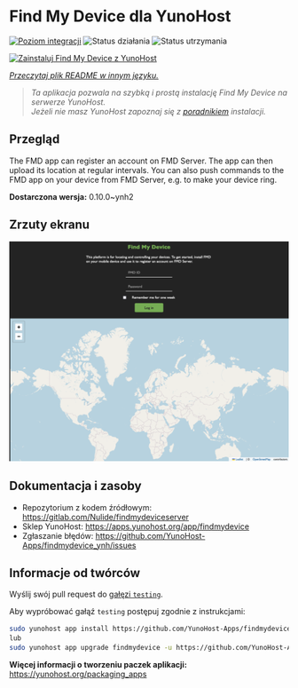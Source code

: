 <!--
To README zostało automatycznie wygenerowane przez <https://github.com/YunoHost/apps/tree/master/tools/readme_generator>
Nie powinno być ono edytowane ręcznie.
-->

# Find My Device dla YunoHost

[![Poziom integracji](https://apps.yunohost.org/badge/integration/findmydevice)](https://ci-apps.yunohost.org/ci/apps/findmydevice/)
![Status działania](https://apps.yunohost.org/badge/state/findmydevice)
![Status utrzymania](https://apps.yunohost.org/badge/maintained/findmydevice)

[![Zainstaluj Find My Device z YunoHost](https://install-app.yunohost.org/install-with-yunohost.svg)](https://install-app.yunohost.org/?app=findmydevice)

*[Przeczytaj plik README w innym języku.](./ALL_README.md)*

> *Ta aplikacja pozwala na szybką i prostą instalację Find My Device na serwerze YunoHost.*  
> *Jeżeli nie masz YunoHost zapoznaj się z [poradnikiem](https://yunohost.org/install) instalacji.*

## Przegląd

The FMD app can register an account on FMD Server. The app can then upload its location at regular intervals.
You can also push commands to the FMD app on your device from FMD Server, e.g. to make your device ring.

**Dostarczona wersja:** 0.10.0~ynh2

## Zrzuty ekranu

![Zrzut ekranu z Find My Device](./doc/screenshots/screenshot.png)

## Dokumentacja i zasoby

- Repozytorium z kodem źródłowym: <https://gitlab.com/Nulide/findmydeviceserver>
- Sklep YunoHost: <https://apps.yunohost.org/app/findmydevice>
- Zgłaszanie błędów: <https://github.com/YunoHost-Apps/findmydevice_ynh/issues>

## Informacje od twórców

Wyślij swój pull request do [gałęzi `testing`](https://github.com/YunoHost-Apps/findmydevice_ynh/tree/testing).

Aby wypróbować gałąź `testing` postępuj zgodnie z instrukcjami:

```bash
sudo yunohost app install https://github.com/YunoHost-Apps/findmydevice_ynh/tree/testing --debug
lub
sudo yunohost app upgrade findmydevice -u https://github.com/YunoHost-Apps/findmydevice_ynh/tree/testing --debug
```

**Więcej informacji o tworzeniu paczek aplikacji:** <https://yunohost.org/packaging_apps>
